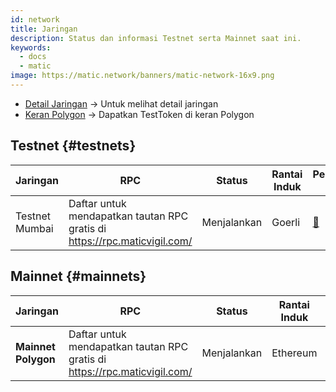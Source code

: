 ```yaml
---
id: network
title: Jaringan
description: Status dan informasi Testnet serta Mainnet saat ini.
keywords:
  - docs
  - matic
image: https://matic.network/banners/matic-network-16x9.png
---
```



- [Detail Jaringan](/docs/develop/network-details/network) -> Untuk melihat detail jaringan
- [Keran Polygon](https://faucet.polygon.technology/) -> Dapatkan TestToken di keran Polygon


## Testnet {#testnets}
| Jaringan | RPC | Status | Rantai Induk | Penjelajah Blok |
|-----------|------|----------------|----------------------------------------------------------------------------------------------------------------|------------------------------------|
| Testnet Mumbai | Daftar untuk mendapatkan tautan RPC gratis di https://rpc.maticvigil.com/ | Menjalankan | Goerli | [:ledger:](https://mumbai.polygonscan.com/) |


## Mainnet {#mainnets}
| Jaringan | RPC | Status | Rantai Induk | Penjelajah Blok |
|---------------|------|------------|------------------------------------------------------------------------------|-------------------------------------
| **Mainnet Polygon** | Daftar untuk mendapatkan tautan RPC gratis di https://rpc.maticvigil.com/ | Menjalankan | Ethereum | [:ledger:](https://polygonscan.com/) |

